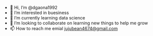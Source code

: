 - 👋 Hi, I’m @dgaona1992
- 👀 I’m interested in buesiness 
- 🌱 I’m currently learning data science 
- 💞️ I’m looking to collaborate on learning new things to help me grow
- 📫 How to reach me emial jujubean4674@gmail.com

<!---
dgaona1992/dgaona1992 is a ✨ special ✨ repository because its `README.md` (this file) appears on your GitHub profile.
You can click the Preview link to take a look at your changes.
--->
